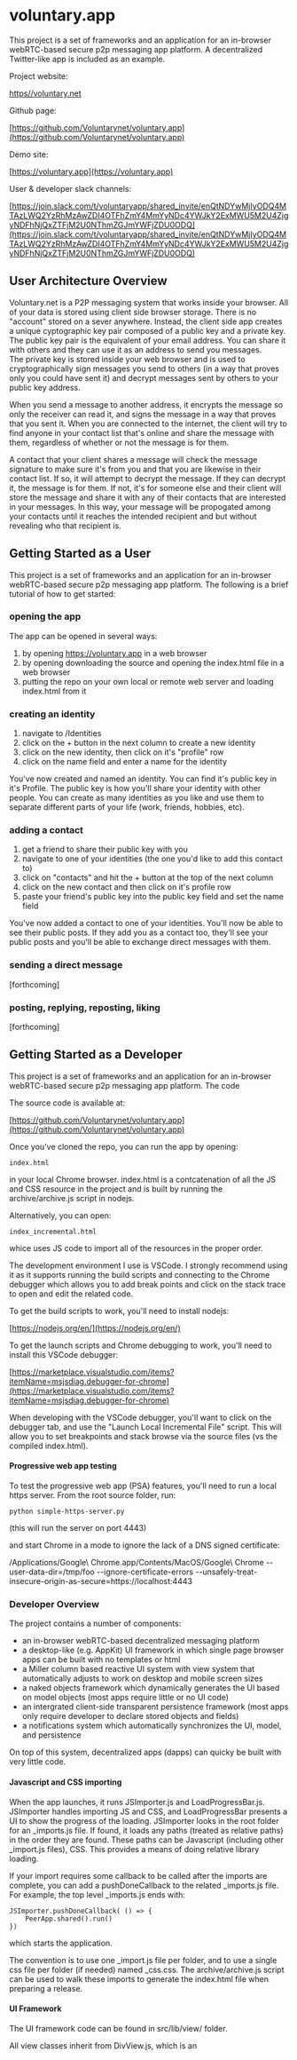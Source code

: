 # voluntary.app

This project is a set of frameworks and an application for an in-browser webRTC-based secure p2p messaging app platform. 
A decentralized Twitter-like app is included as an example. 

Project website:

[https//voluntary.net](https//voluntary.net)
    
Github page:

[https://github.com/Voluntarynet/voluntary.app](https://github.com/Voluntarynet/voluntary.app)
    
Demo site:

[https://voluntary.app](https://voluntary.app)
    
User & developer slack channels:

[https://join.slack.com/t/voluntaryapp/shared_invite/enQtNDYwMjIyODQ4MTAzLWQ2YzRhMzAwZDI4OTFhZmY4MmYyNDc4YWJkY2ExMWU5M2U4ZjgyNDFhNjQxZTFjM2U0NThmZGJmYWFjZDU0ODQ](https://join.slack.com/t/voluntaryapp/shared_invite/enQtNDYwMjIyODQ4MTAzLWQ2YzRhMzAwZDI4OTFhZmY4MmYyNDc4YWJkY2ExMWU5M2U4ZjgyNDFhNjQxZTFjM2U0NThmZGJmYWFjZDU0ODQ)


## User Architecture Overview

Voluntary.net is a P2P messaging system that works inside your browser. All of your data is stored using client side browser storage. There is no 
"account" stored on a sever anywhere. Instead, the client side app creates a unique cyptographic key pair composed of a public key and a private key. 
The public key pair is the equivalent of your email address. You can share it with others and they can use it as an address to send you messages.  
The private key is stored inside your web browser and is used to cryptographically sign messages you send to others 
(in a way that proves only you could have sent it) and decrypt messages sent by others to your public key address.

When you send a message to another address, it encrypts the message so only the receiver can read it, 
and signs the message in a way that proves that you sent it. When you are connected to the internet, 
the client will try to find anyone in your contact list that's online and share the message with them, regardless of whether or not the message is for them.

A contact that your client shares a message will check the message signature to make sure it's from you and that you are likewise in their contact list. If so, it will attempt to decrypt the message. If they can decrypt it, the message is for them. If not, it's for someone else and their client will store the message and share it with any of their contacts that are interested in your messages. In this way, your message will be propogated among your contacts until it reaches the intended recipient and but without revealing who that recipient is. 



## Getting Started as a User

This project is a set of frameworks and an application for an in-browser webRTC-based secure p2p messaging app platform. 
The following is a brief tutorial of how to get started:

### opening the app

The app can be opened in several ways:

1. by opening https://voluntary.app in a web browser
2. by opening downloading the source and opening the index.html file in a web browser
3. putting the repo on your own local or remote web server and loading index.html from it

### creating an identity

1. navigate to /Identities
2. click on the + button in the next column to create a new identity
3. click on the new identity, then click on it's "profile" row
4. click on the name field and enter a name for the identity

You've now created and named an identity. 
You can find it's public key in it's Profile. 
The public key is how you'll share your identity with other people.
You can create as many identities as you like and use them to separate different parts of your life (work, friends, hobbies, etc).

### adding a contact

1. get a friend to share their public key with you 
2. navigate to one of your identities (the one you'd like to add this contact to) 
3. click on "contacts" and hit the + button at the top of the next column 
4. click on the new contact and then click on it's profile row
5. paste your friend's public key into the public key field and set the name field

You've now added a contact to one of your identities. 
You'll now be able to see their public posts.
If they add you as a contact too, they'll see your public posts and you'll be able to exchange direct messages with them.

### sending a direct message

[forthcoming]


### posting, replying, reposting, liking

[forthcoming]





## Getting Started as a Developer

This project is a set of frameworks and an application for an in-browser webRTC-based secure p2p messaging app platform. The code 

The source code is available at:

[https://github.com/Voluntarynet/voluntary.app](https://github.com/Voluntarynet/voluntary.app)

Once you've cloned the repo, you can run the app by opening:

    index.html

in your local Chrome browser. index.html is a contcatenation of all the JS and CSS resource in the project and is 
built by running the archive/archive.js script in nodejs. 
    
Alternatively, you can open:

    index_incremental.html

whice uses JS code to import all of the resources in the proper order.

The development environment I use is VSCode. I strongly recommend using it as it 
supports running the build scripts and connecting to the Chrome debugger which allows
you to add break points and click on the stack trace to open and edit the related code.

To get the build scripts to work, you'll need to install nodejs:

[https://nodejs.org/en/](https://nodejs.org/en/)

To get the launch scripts and Chrome debugging to work, you'll need to install this VSCode debugger: 

[https://marketplace.visualstudio.com/items?itemName=msjsdiag.debugger-for-chrome](https://marketplace.visualstudio.com/items?itemName=msjsdiag.debugger-for-chrome)
    
When developing with the VSCode debugger, you'll want to click on the debugger tab, and use the "Launch Local Incremental File" script. 
This will allow you to set breakpoints and stack browse via the source files (vs the compiled index.html).

#### Progressive web app testing

To test the progressive web app (PSA) features, you'll need to run a local https server. 
From the root source folder, run:

    python simple-https-server.py

(this will run the server on port 4443)

and start Chrome in a mode to ignore the lack of a DNS signed certificate:

/Applications/Google\ Chrome.app/Contents/MacOS/Google\ Chrome --user-data-dir=/tmp/foo --ignore-certificate-errors --unsafely-treat-insecure-origin-as-secure=https://localhost:4443



### Developer Overview

The project contains a number of components:

- an in-browser webRTC-based decentralized messaging platform 
- a desktop-like (e.g. AppKit) UI framework in which single page browser apps can be built with no templates or html
- a Miller column based reactive UI system with view system that automatically adjusts to work on desktop and mobile screen sizes
- a naked objects framework which dynamically generates the UI based on model objects (most apps require little or no UI code)
- an intergrated client-side transparent persistence framework (most apps only require developer to declare stored objects and fields)
- a notifications system which automatically synchronizes the UI, model, and persistence

On top of this system, decentralized apps (dapps) can quicky be built with very little code. 

#### Javascript and CSS importing

When the app launches, it runs JSImporter.js and LoadProgressBar.js. 
JSImporter handles importing JS and CSS, and LoadProgressBar presents a UI to show the progress of the loading.
JSImporter looks in the root folder for an _imports.js file. 
If found, it loads any paths (treated as relative paths) in the order they are found. 
These paths can be Javascript (including other _import.js files), CSS. 
This provides a means of doing relative library loading. 

If your import requires some callback to be called after the imports are complete, 
you can add a pushDoneCallback to the related _imports.js file. For example, the top level _imports.js ends with:

    JSImporter.pushDoneCallback( () => {
        PeerApp.shared().run()
    })

which starts the application.

The convention is to use one _import.js file per folder, and to use a single css file per folder (if needed) named _css.css.
The archive/archive.js script can be used to walk these imports to generate the index.html file when preparing a release.

#### UI Framework

The UI framework code can be found in src/lib/view/ folder. 

All view classes inherit from DivView.js, which is an







